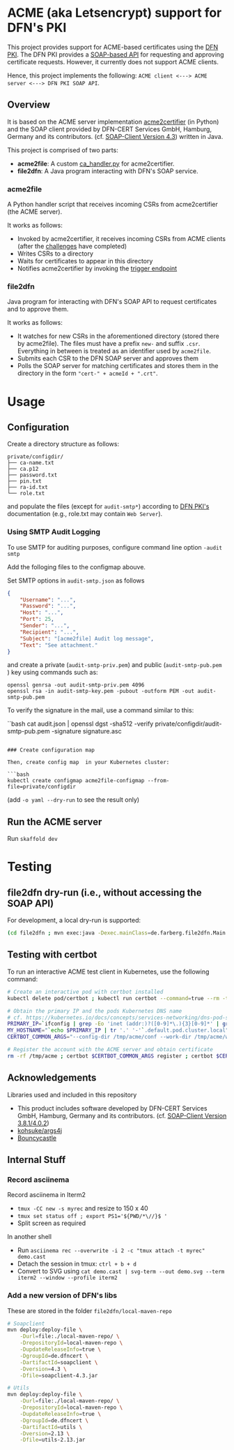 # ACME (aka Letsencrypt) support for DFN's PKI

This project provides support for ACME-based certificates using the [DFN PKI](https://www.pki.dfn.de/ueberblick-dfn-pki/). The DFN PKI provides a [SOAP-based API](https://blog.pki.dfn.de/2019/04/soap-client-version-3-8-4-0-1/) for requesting and approving certificate requests. However, it currently does not support ACME clients.

Hence, this project implements the following: `ACME client <---> ACME server <---> DFN PKI SOAP API`.

## Overview 

It is based on the ACME server implementation [acme2certifier](https://github.com/grindsa/acme2certifier) (in Python) and the SOAP client provided by DFN-CERT Services GmbH, Hamburg, Germany and its contributors. (cf. [SOAP-Client Version 4.3](https://blog.pki.dfn.de/2021/02/soap-client-version-4-3/)) written in Java. 

This project is comprised of two parts:
- **acme2file**: A custom [ca_handler.py](https://github.com/grindsa/acme2certifier/blob/master/docs/ca_handler.md) for acme2certifier.
- **file2dfn**: A Java program interacting with DFN's SOAP service.

### acme2file

A Python handler script that receives incoming CSRs from acme2certifier (the ACME server). 

It works as follows:
- Invoked by acme2certifier, it receives incoming CSRs from ACME clients (after the [challenges](https://letsencrypt.org/docs/challenge-types/) have completed)
- Writes CSRs to a directory
- Waits for certificates to appear in this directory
- Notifies acme2certifier by invoking the [trigger endpoint](https://github.com/grindsa/acme2certifier/blob/master/docs/trigger.md)

### file2dfn

Java program for interacting with DFN's SOAP API to request certificates and to approve them.

It works as follows:
- It watches for new CSRs in the aforementioned directory (stored there by acme2file). The files must have a prefix `new-` and suffix `.csr`. Everything in between is treated as an identifier used by `acme2file`.
- Submits each CSR to the DFN SOAP server and approves them
- Polls the SOAP server for matching certificates and stores them in the directory in the form `"cert-" + acmeId + ".crt"`.

# Usage

## Configuration
Create a directory structure as follows:

```console
private/configdir/
├── ca-name.txt
├── ca.p12
├── password.txt
├── pin.txt
├── ra-id.txt
└── role.txt
```

and populate the files (except for `audit-smtp*`) according to [DFN PKI's](https://www.pki.dfn.de/ueberblick-dfn-pki/) documentation (e.g., role.txt may contain `Web Server`). 

### Using SMTP Audit Logging

To use SMTP for auditing purposes, configure command line option `-audit smtp`

Add the folloging files to the configmap abouve.

Set SMTP options in  `audit-smtp.json` as follows

```JSON
{
	"Username": "...",
	"Password": "...",
	"Host": "...",
	"Port": 25,
	"Sender": "...",
	"Recipient": "...",
	"Subject": "[acme2file] Audit log message",
	"Text": "See attachment."
}
```

and create a private (`audit-smtp-priv.pem`) and public (`audit-smtp-pub.pem `) key using commands such as:

```console 
openssl genrsa -out audit-smtp-priv.pem 4096
openssl rsa -in audit-smtp-key.pem -pubout -outform PEM -out audit-smtp-pub.pem 
```

To verify the signature in the mail, use a command similar to this:

``bash
cat audit.json | openssl dgst -sha512 -verify private/configdir/audit-smtp-pub.pem -signature signature.asc
```

### Create configuration map

Then, create config map  in your Kubernetes cluster:

```bash
kubectl create configmap acme2file-configmap --from-file=private/configdir 
```

(add `-o yaml --dry-run` to see the result only)

## Run the ACME server

Run `skaffold dev`

# Testing 

## file2dfn dry-run (i.e., without accessing the SOAP API)

For development, a local dry-run is supported:

```bash
(cd file2dfn ; mvn exec:java -Dexec.mainClass=de.farberg.file2dfn.Main -Dexec.args="-dryrun -configdir ../private/configdir/ -dryrunCsrFile ../private/csr-base64.txt -dryrunCertFile ../private/example-cert.pem")
```

## Testing with certbot

To run an interactive ACME test client in Kubernetes, use the following command:

```bash
# Create an interactive pod with certbot installed
kubectl delete pod/certbot ; kubectl run certbot --command=true --rm -ti --image certbot/certbot -- /bin/sh

# Obtain the primary IP and the pods Kubernetes DNS name
# cf. https://kubernetes.io/docs/concepts/services-networking/dns-pod-service/#a-aaaa-records-1
PRIMARY_IP=`ifconfig | grep -Eo 'inet (addr:)?([0-9]*\.){3}[0-9]*' | grep -Eo '([0-9]*\.){3}[0-9]*' | grep -v '127.0.0.1'`
MY_HOSTNAME="`echo $PRIMARY_IP | tr '.' '-'`.default.pod.cluster.local"
CERTBOT_COMMON_ARGS="--config-dir /tmp/acme/conf --work-dir /tmp/acme/work --logs-dir /tmp/acme/logs --agree-tos -m bla@bla.de --server http://acme2file-service --no-eff-email --standalone --debug"

# Register the account with the ACME server and obtain certificate
rm -rf /tmp/acme ; certbot $CERTBOT_COMMON_ARGS register ; certbot $CERTBOT_COMMON_ARGS --preferred-challenges http -d "$MY_HOSTNAME" --cert-name certbot-test certonly
```

## Acknowledgements

Libraries used and included in this repository
- This product includes software developed by DFN-CERT Services GmbH, Hamburg, Germany and its contributors. (cf. [SOAP-Client Version 3.8.1/4.0.2](https://blog.pki.dfn.de/2019/11/soap-client-version-3-8-1-4-0-2/))
- [kohsuke/args4j](https://github.com/kohsuke/args4j)
- [Bouncycastle](https://www.bouncycastle.org/)

## Internal Stuff

### Record asciinema

Record asciinema in Iterm2
- `tmux -CC new -s myrec` and resize to 150 x 40
- `tmux set status off ; export PS1='${PWD/*\//}$ '`
- Split screen as required

In another shell
- Run `asciinema rec --overwrite -i 2 -c "tmux attach -t myrec" demo.cast`
- Detach the session in tmux: `ctrl + b + d`
- Convert to SVG using `cat demo.cast | svg-term --out demo.svg --term iterm2 --window --profile iterm2`

### Add a new version of DFN's libs

These are stored in the folder `file2dfn/local-maven-repo`

```bash
# Soapclient
mvn deploy:deploy-file \
	-Durl=file:./local-maven-repo/ \
	-DrepositoryId=local-maven-repo \
	-DupdateReleaseInfo=true \
	-DgroupId=de.dfncert \
	-DartifactId=soapclient \
	-Dversion=4.3 \
	-Dfile=soapclient-4.3.jar

# Utils
mvn deploy:deploy-file \
	-Durl=file:./local-maven-repo/ \
	-DrepositoryId=local-maven-repo \
	-DupdateReleaseInfo=true \
	-DgroupId=de.dfncert \
	-DartifactId=utils \
	-Dversion=2.13 \
	-Dfile=utils-2.13.jar
```
